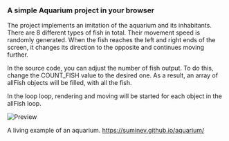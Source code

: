### A simple Aquarium project in your browser

The project implements an imitation of the aquarium and its inhabitants. There are 8 different types of fish in total. Their movement speed is randomly generated. When the fish reaches the left and right ends of the screen, it changes its direction to the opposite and continues moving further.

In the source code, you can adjust the number of fish output. To do this, change the COUNT_FISH value to the desired one. As a result, an array of allFish objects will be filled, with all the fish.

In the loop loop, rendering and moving will be started for each object in the allFish loop.

![Preview](https://repository-images.githubusercontent.com/594726240/0a495743-64c3-447a-98b4-c7a7a63fbb5d)

A living example of an aquarium.
https://suminev.github.io/aquarium/
